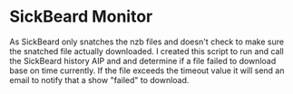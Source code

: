 SickBeard Monitor
=================
As SickBeard only snatches the nzb files and doesn't check to make sure the snatched file actually downloaded.
I created this script to run and call the SickBeard history AIP and and determine if a file failed to download base on
time currently.
If the file exceeds the timeout value it will send an email to notify that a show "failed" to download.
